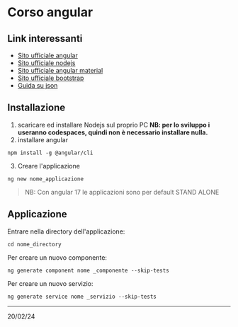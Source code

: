 # Corso angular

## Link interessanti

- [Sito ufficiale angular](https://angular.io/)
- [Sito ufficiale nodejs](https://nodejs.org/it)
- [Sito ufficiale angular material](https://material.angular.io/)
- [Sito ufficiale bootstrap](https://getbootstrap.com/)
- [Guida su json](https://www.json.org/json-it.html)

## Installazione
1. scaricare ed installare Nodejs sul proprio PC **NB: per lo sviluppo i useranno codespaces, quindi non è necessario installare nulla.**
2. installare angular
```
npm install -g @angular/cli
```
3. Creare l'applicazione
```
ng new nome_applicazione
```
> NB: Con angular 17 le applicazioni sono per default STAND ALONE

## Applicazione
Entrare nella directory dell'applicazione:
```
cd nome_directory 
```

Per creare un nuovo componente:
```
ng generate component nome _componente --skip-tests
```

Per creare un nuovo servizio:
```
ng generate service nome _servizio --skip-tests
```

----------------------------------------------------------------
20/02/24
